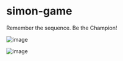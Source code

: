 # simon-game


Remember the sequence. Be the Champion!

![image](https://user-images.githubusercontent.com/46963130/144145220-58bd5ab7-2d70-4e94-a8bd-da5a0bde69cd.png)

![image](https://user-images.githubusercontent.com/46963130/144145243-64035fc4-c240-41a2-8460-f8b047b4da52.png)
